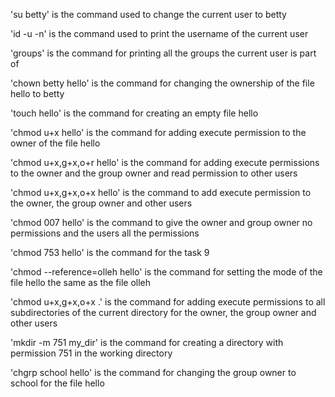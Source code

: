 'su betty' is the command used to change the current user to betty

'id -u -n' is the command used to print the username of the current user

'groups' is the command for printing all the groups the current user is part of

'chown betty hello' is the command for changing the ownership of the file hello to betty

'touch hello' is the command for creating an empty file hello

'chmod u+x hello' is the command for adding execute permission to the owner of the file hello

'chmod u+x,g+x,o+r hello' is the command for adding execute permissions to the owner and the group owner and read permission to other users

'chmod u+x,g+x,o+x hello' is the command to add execute permission to the owner, the group owner and other users

'chmod 007 hello' is the command to give the owner and group owner no permissions and the users all the permissions

'chmod 753 hello' is the command for the task 9

'chmod --reference=olleh hello' is the command for setting the mode of the file hello the same as the file olleh

'chmod u+x,g+x,o+x .' is the command for adding execute permissions to all subdirectories of the current directory for the owner, the group owner and other users

'mkdir -m 751 my_dir' is the command for creating a directory with permission 751 in the working directory

'chgrp school hello' is the command for changing the group owner to school for the file hello 
